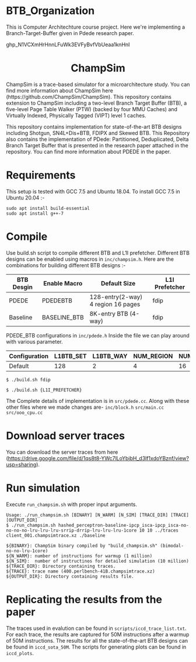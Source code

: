 # BTB_Organization
This is Computer Architechture course project.
Here we're implementing a Branch-Target-Buffer given in Pdede research paper.

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

<p align="center">
  <h1 align="center"> ChampSim </h1>
  <p> ChampSim is a trace-based simulator for a microarchitecture study. You can find more information about ChampSim here (https://github.com/ChampSim/ChampSim). This repository contains extension to ChampSim including a two-level Branch Target Buffer (BTB), a five-level Page Table Walker (PTW) (backed by four MMU Caches) and Virtually Indexed, Physically Tagged (VIPT) level 1 caches. <p>
  <p> This repository contains implementation for state-of-the-art BTB designs including Shotgun, SN4L+Dis+BTB, FDIPX and Skewed BTB. This Repository also contains the implementation of PDede: Partitioned, Deduplicated, Delta Branch Target Buffer that is presented in the research paper attached in the repository. You can find more information about PDEDE in the paper.
</p>

# Requirements 

This setup is tested with GCC 7.5 and Ubuntu 18.04. To install GCC 7.5 in Ubuntu 20.04 :-

```
sudo apt install build-essential
sudo apt install g++-7
```

# Compile

Use build.sh script to compile different BTB and L1I prefetcher. Different BTB designs can be enabled using macros in `inc/champsim.h`. Here are the combinations for building different BTB designs :-

|BTB Desgin|Enable Macro|Default Size|L1I Prefetcher|
|----------|------------|------------|--------------|
|PDEDE|PDEDEBTB|128-entry(2-way) 4 region 16 pages|fdip|
|Baseline|BASELINE_BTB|8K-entry BTB (4-way)|fdip|



PDEDE_BTB configurations in `inc/pdede.h`
Inside the file we can play around with various parameter.

|Configuration|L1BTB_SET|L1BTB_WAY|NUM_REGION|NUM_PAGE|REGION_BIT|PAGE_BIT|OFFSET_BIT|
|-------------|---------|---------|----------|--------|----------|--------|----------|
|Default|128|2|4|16|29|16|19|


```
$ ./build.sh fdip

$ ./build.sh {L1I_PREFETCHER}
```

The Complete details of implementation is in `src/pdede.cc`.
Along with these other files where we made changes are-
`inc/block.h`
`src/main.cc`
`src/ooo_cpu.cc`


# Download server traces



You can download the server traces from here (https://drive.google.com/file/d/1qs8t8-YWc7lLoYbjbH_d3lf1xdoYBznf/view?usp=sharing).

# Run simulation

Execute `run_champsim.sh` with proper input arguments. <br>

```
Usage: ./run_champsim.sh [BINARY] [N_WARM] [N_SIM] [TRACE_DIR] [TRACE] [OUTPUT_DIR]
$ ./run_champsim.sh hashed_perceptron-baseline-ipcp_isca-ipcp_isca-no-no-no-no-lru-lru-lru-srrip-drrip-lru-lru-lru-1core 10 10 ../traces client_001.champsimtrace.xz ./baseline

${BINARY}: ChampSim binary compiled by "build_champsim.sh" (bimodal-no-no-lru-1core)
${N_WARM}: number of instructions for warmup (1 million)
${N_SIM}:  number of instructinos for detailed simulation (10 million)
${TRACE_DIR}: Directory containing traces.
${TRACE}: trace name (400.perlbench-41B.champsimtrace.xz)
${OUTPUT_DIR}: Directory containing results file.
```

# Replicating the results from the paper

The traces used in evalution can be found in `scripts/iccd_trace_list.txt`. For each trace, the results are captured for 50M instructions after a warmup of 50M instructions. The results for all the state-of-the-art BTB designs can be found in `iccd_sota_50M`. The scripts for generating plots can be found in `iccd_plots`.


